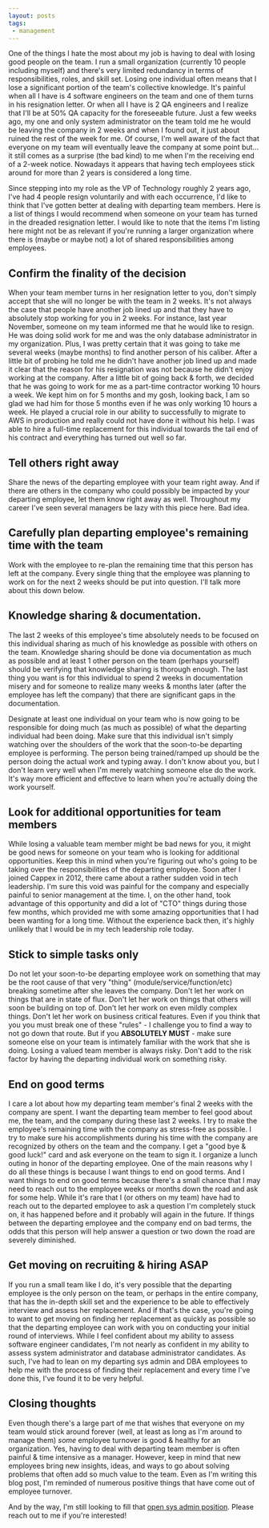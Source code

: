```yaml
---
layout: posts
tags:
 - management
---
```


One of the things I hate the most about my job is having to deal with losing good people on the team.  I run a small organization (currently 10 people including myself) and there's very limited redundancy in terms of responsibilities, roles, and skill set.  Losing one individual often means that I lose a significant portion of the team's collective knowledge.  It's painful when all I have is 4 software engineers on the team and one of them turns in his resignation letter.  Or when all I have is 2 QA engineers and I realize that I'll be at 50% QA capacity for the foreseeable future.  Just a few weeks ago, my one and only system administrator on the team told me he would be leaving the company in 2 weeks and when I found out, it just about ruined the rest of the week for me.  Of course, I'm well aware of the fact that everyone on my team will eventually leave the company at some point but... it still comes as a surprise (the bad kind) to me when I'm the receiving end of a 2-week notice.  Nowadays it appears that having tech employees stick around for more than 2 years is considered a long time.

Since stepping into my role as the VP of Technology roughly 2 years ago, I've had 4 people resign voluntarily and with each occurrence, I'd like to think that I've gotten better at dealing with departing team members.  Here is a list of things I would recommend when someone on your team has turned in the dreaded resignation letter.  I would like to note that the items I'm listing here might not be as relevant if you're running a larger organization where there is (maybe or maybe not) a lot of shared responsibilities among employees.

## Confirm the finality of the decision
When your team member turns in her resignation letter to you, don't simply accept that she will no longer be with the team in 2 weeks.  It's not always the case that people have another job lined up and that they have to absolutely stop working for you in 2 weeks.  For instance, last year November, someone on my team informed me that he would like to resign.  He was doing solid work for me and was the only database administrator in my organization.  Plus, I was pretty certain that it was going to take me several weeks (maybe months) to find another person of his caliber.  After a little bit of probing he told me he didn't have another job lined up and made it clear that the reason for his resignation was not because he didn't enjoy working at the company.  After a little bit of going back & forth, we decided that he was going to work for me as a part-time contractor working 10 hours a week.  We kept him on for 5 months and my gosh, looking back, I am so glad we had him for those 5 months even if he was only working 10 hours a week.  He played a crucial role in our ability to successfully to migrate to AWS in production and really could not have done it without his help.  I was able to hire a full-time replacement for this individual towards the tail end of his contract and everything has turned out well so far.

## Tell others right away
Share the news of the departing employee with your team right away.  And if there are others in the company who could possibly be impacted by your departing employee, let them know right away as well.  Throughout my career I've seen several managers be lazy with this piece here.  Bad idea.

## Carefully plan departing employee's remaining time with the team
Work with the employee to re-plan the remaining time that this person has left at the company.  Every single thing that the employee was planning to work on for the next 2 weeks should be put into question.  I'll talk more about this down below.

## Knowledge sharing & documentation.
The last 2 weeks of this employee's time absolutely needs to be focused on this individual sharing as much of his knowledge as possible with others on the team.  Knowledge sharing should be done via documentation as much as possible and at least 1 other person on the team (perhaps yourself) should be verifying that knowledge sharing is thorough enough.  The last thing you want is for this individual to spend 2 weeks in documentation misery and for someone to realize many weeks & months later (after the employee has left the company) that there are significant gaps in the documentation.

Designate at least one individual on your team who is now going to be responsible for doing much (as much as possible) of what the departing individual had been doing.  Make sure that this individual isn't simply watching over the shoulders of the work that the soon-to-be departing employee is performing.  The person being trained/ramped up should be the person doing the actual work and typing away.  I don't know about you, but I don't learn very well when I'm merely watching someone else do the work.  It's way more efficient and effective to learn when you're actually doing the work yourself.

## Look for additional opportunities for team members
While losing a valuable team member might be bad news for you, it might be good news for someone on your team who is looking for additional opportunities.  Keep this in mind when you're figuring out who's going to be taking over the responsibilities of the departing employee.  Soon after I joined Cappex in 2012, there came about a rather sudden void in tech leadership.  I'm sure this void was painful for the company and especially painful to senior management at the time.  I, on the other hand, took advantage of this opportunity and did a lot of "CTO" things during those few months, which provided me with some amazing opportunities that I had been wanting for a long time.  Without the experience back then, it's highly unlikely that I would be in my tech leadership role today.

## Stick to simple tasks only
Do not let your soon-to-be departing employee work on something that may be the root cause of that very "thing" (module/service/function/etc) breaking sometime after she leaves the company.  Don't let her work on things that are in state of flux.  Don't let her work on things that others will soon be building on top of.  Don't let her work on even mildly complex things.  Don't let her work on business critical features.  Even if you think that you you must break one of these "rules" - I challenge you to find a way to not go down that route.  But if you **ABSOLUTELY MUST** - make sure someone else on your team is intimately familiar with the work that she is doing.  Losing a valued team member is always risky.  Don't add to the risk factor by having the departing individual work on something risky.

## End on good terms
I care a lot about how my departing team member's final 2 weeks with the company are spent.  I want the departing team member to feel good about me, the team, and the company during these last 2 weeks.  I try to make the employee's remaining time with the company as stress-free as possible.  I try to make sure his accomplishments during his time with the company are recognized by others on the team and the company.  I get a "good bye & good luck!" card and ask everyone on the team to sign it.  I organize a lunch outing in honor of the departing employee.  One of the main reasons why I do all these things is because I want things to end on good terms.  And I want things to end on good terms because there's a small chance that I may need to reach out to the employee weeks or months down the road and ask for some help.  While it's rare that I (or others on my team) have had to reach out to the departed employee to ask a question I'm completely stuck on, it has happened before and it probably will again in the future.  If things between the departing employee and the company end on bad terms, the odds that this person will help answer a question or two down the road are severely diminished.

## Get moving on recruiting & hiring ASAP
If you run a small team like I do, it's very possible that the departing employee is the only person on the team, or perhaps in the entire company, that has the in-depth skill set and the experience to be able to effectively interview and assess her replacement.  And if that's the case, you're going to want to get moving on finding her replacement as quickly as possible so that the departing employee can work with you on conducting your initial round of interviews.  While I feel confident about my ability to assess software engineer candidates, I'm not nearly as confident in my ability to assess system administrator and database administrator candidates.  As such, I've had to lean on my departing sys admin and DBA employees to help me with the process of finding their replacement and every time I've done this, I've found it to be very helpful.

## Closing thoughts
Even though there's a large part of me that wishes that everyone on my team would stick around forever (well, at least as long as I'm around to manage them) *some* employee turnover is good & healthy for an organization.  Yes, having to deal with departing team member is often painful & time intensive as a manager.  However, keep in mind that new employees bring new insights, ideas, and ways to go about solving problems that often add so much value to the team.  Even as I'm writing this blog post, I'm reminded of numerous positive things that have come out of employee turnover.

And by the way, I'm still looking to fill that [open sys admin position](https://cappex.applicantpro.com/jobs/).  Please reach out to me if you're interested!
